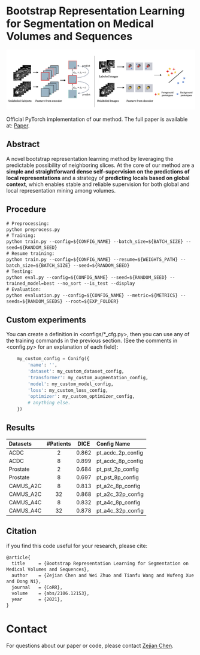 # Bootstrap Representation Learning for Segmentation on Medical Volumes and Sequences
![Ideas](assets/fig_method.png)

Official PyTorch implementation of our method.
The full paper is available at: [Paper](https://arxiv.org/abs/2106.12153v1).

## Abstract
A novel bootstrap representation learning method by leveraging the predictable possibility of neighboring slices. At the core of our method are a **simple and straightforward dense self-supervision on the predictions of local representations** and a strategy of **predicting locals based on global context**, which enables stable and reliable supervision for both global and local representation mining among volumes.

## Procedure
```Shell
# Preprocessing: 
python preprocess.py
# Training:
python train.py --config=${CONFIG_NAME} --batch_size=${BATCH_SIZE} --seed=${RANDOM_SEED}
# Resume training:
python train.py --config=${CONFIG_NAME} --resume=${WEIGHTS_PATH} --batch_size=${BATCH_SIZE} --seed=${RANDOM_SEED}
# Testing: 
python eval.py --config=${CONFIG_NAME} --seed=${RANDOM_SEED} --trained_model=best --no_sort --is_test --display
# Evaluation: 
python evaluation.py --config=${CONFIG_NAME} --metric=${METRICS} --seeds=${RANDOM_SEEDS} --root=${EXP_FOLDER}
```

## Custom experiments
You can create a definition in <configs/*_cfg.py>, then you can use any of the training commands in the previous section.
(See the comments in <config.py> for an explanation of each field):

```python
    my_custom_config = Conifg({
        'name': '',
        'dataset': my_custom_dataset_config,
        'transformer': my_custom_augmentation_config,
        'model': my_custom_model_config,
        'loss': my_custom_loss_config,
        'optimizer': my_custom_optimizer_config,
        # anything else.
    })
```

## Results
| Datasets | #Patients | DICE | Config Name |
| :- | :-: | :-: | :- |
| ACDC | 2 | 0.862 | pt_acdc_2p_config |
| ACDC | 8 | 0.899 | pt_acdc_8p_config |
| Prostate | 2 | 0.684 | pt_pst_2p_config |
| Prostate | 8 | 0.697 | pt_pst_8p_config |
| CAMUS_A2C | 8 | 0.813 | pt_a2c_8p_config |
| CAMUS_A2C | 32 | 0.868 | pt_a2c_32p_config |
| CAMUS_A4C | 8 | 0.832 | pt_a4c_8p_config |
| CAMUS_A4C | 32 | 0.878 | pt_a4c_32p_config |

## Citation
if you find this code useful for your research, please cite:
```
@article{
  title     = {Bootstrap Representation Learning for Segmentation on Medical Volumes and Sequences},
  author    = {Zejian Chen and Wei Zhuo and Tianfu Wang and Wufeng Xue and Dong Ni},
  journal   = {CoRR},
  volume    = {abs/2106.12153},
  year      = {2021},
}
```

# Contact
For questions about our paper or code, please contact [Zejian Chen](chenzejian19@email.szu.edu.cn).